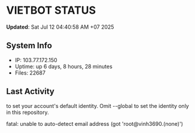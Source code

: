 # VIETBOT STATUS
**Updated**: Sat Jul 12 04:40:58 AM +07 2025

## System Info
- IP: 103.77.172.150
- Uptime: up 6 days, 8 hours, 28 minutes
- Files: 22687

## Last Activity

to set your account's default identity.
Omit --global to set the identity only in this repository.

fatal: unable to auto-detect email address (got 'root@vinh3690.(none)')
